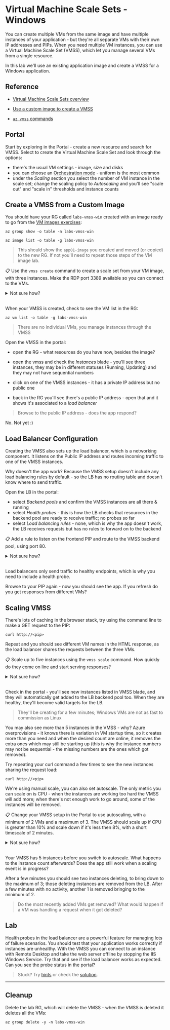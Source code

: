 # Virtual Machine Scale Sets - Windows

You can create multiple VMs from the same image and have multiple instances of your application - but they're all separate VMs with their own IP addresses and PIPs. When you need multiple VM instances, you can use a Virtual Machine Scale Set (VMSS), which let you manage several VMs from a single resource.

In this lab we'll use an existing application image and create a VMSS for a Windows application.

## Reference 

- [Virtual Machine Scale Sets overview](https://learn.microsoft.com/en-gb/azure/virtual-machine-scale-sets/overview)

- [Use a custom image to create a VMSS](https://learn.microsoft.com/en-gb/azure/virtual-machine-scale-sets/tutorial-use-custom-image-cli)

- [`az vmss` commands](https://learn.microsoft.com/en-us/cli/azure/vmss?view=azure-cli-latest)

## Portal

Start by exploring in the Portal - create a new resource and search for VMSS. Select to create the Virtual Machine Scale Set and look through the options:

- there's the usual VM settings - image, size and disks
- you can choose an [Orchestration mode](https://learn.microsoft.com/en-gb/azure/virtual-machine-scale-sets/virtual-machine-scale-sets-orchestration-modes) - uniform is the most common
- under the _Scaling_ section you select the number of VM instance in the scale set; change the scaling policy to _Autoscaling_ and you'll see "scale out" and "scale in" thresholds and instance counts


## Create a VMSS from a Custom Image

You should have your RG called `labs-vmss-win` created with an image ready to go from the [VM images exercises](/labs/vm-image/README.md):

```
az group show -o table -n labs-vmss-win

az image list -o table -g labs-vmss-win
```

> This should show the `app01-image` you created and moved (or copied) to the new RG. If not you'll need to repeat those steps of the VM image lab.

📋 Use the `vmss create` command to create a scale set from your VM image, with three instances. Make the RDP port 3389 available so you can connect to the VMs.

<details>
  <summary>Not sure how?</summary>

Check the command help:

```
az vmss create --help
```

You need to specify the VM SKU, instance count, backend port, image and admin credentials:

```
# choose your own VM size and location:
<<<<<<< HEAD
az vmss create -n vmss-app01 -g labs-vmss-win --vm-sku Standard_D2s_v5 --instance-count 3 --backend-port 3389 --image app01-image --admin-username labs --admin-password '<strong-password>' -l southeastasia
=======
az vmss create -n vmss-app01 -g labs-vmss-win --vm-sku Standard_D2s_v5 --instance-count 3 --backend-port 3389 --image app01-image --admin-username labs --admin-password '<strong-password>' -l westeurope
>>>>>>> 294ba0192c4d7be6084b7914be1fecee6edd1552
```

</details><br/>

When your VMSS is created, check to see the VM list in the RG:

```
az vm list -o table -g labs-vmss-win 
```

> There are no individual VMs, you manage instances through the VMSS

Open the VMSS in the portal:

- open the RG - what resources do you have now, besides the image?

- open the vmss and check the _Instances_ blade - you'll see three instances, they may be in different statuses (Running, Updating) and they may not have sequential numbers

- click on one of the VMSS instances - it has a private IP address but no public one

- back in the RG you'll see there's a public IP address - open that and it shows it's associated to a _load balancer_

> Browse to the public IP address - does the app respond?

No. Not yet :)

## Load Balancer Configuration

Creating the VMSS also sets up the load balancer, which is a networking component. It listens on the Public IP address and routes incoming traffic to one of the VMSS instances.

Why doesn't the app work? Because the VMSS setup doesn't include any load balancing rules by default - so the LB has no routing table and doesn't know where to send traffic.

Open the LB in the portal:

- select _Backend pools_ and confirm the VMSS instances are all there & running
- select _Health probes_ - this is how the LB checks that resources in the backend pool are ready to receive traffic; no probes so far
- select _Load balancing rules_ - none, which is why the app doesn't work, the LB receives requests but has no rules to forward on to the backend

📋 Add a rule to listen on the frontend PIP and route to the VMSS backend pool, using port 80.

<details>
  <summary>Not sure how?</summary>

Click to add a load balancing rule, and give it any name. Then:

- select the PIP for the frontend
- select the VMSS for the backend pool
- enter `80` for the port and the backend port
- you'll also need to add a health probe - choose the HTTP type

</details><br/>

Load balancers only send traffic to healthy endpoints, which is why you need to include a health probe. 

Browse to your PIP again - now you should see the app. If you refresh do you get responses from different VMs?

## Scaling VMSS

There's lots of caching in the browser stack, try using the command line to make a GET request to the PIP:

```
curl http://<pip>
```

Repeat and you should see different VM names in the HTML response, as the load balancer shares the requests between the three VMs. 

📋 Scale up to five instances using the `vmss scale` command. How quickly do they come on line and start serving responses?

<details>
  <summary>Not sure how?</summary>

Check the help text and you'll see it's a pretty simple command - you just set the desired capacity:

```
az vmss scale -g labs-vmss-win -n vmss-app01 --new-capacity 5
```

</details><br/>

Check in the portal - you'll see new instances listed in VMSS blade, and they will automatically get added to the LB backend pool too. When they are healthy, they'll become valid targets for the LB.

> They'll be creating for a few minutes; Windows VMs are not as fast to commission as Linux

You may also see more than 5 instances in the VMSS - why? Azure overprovisions - it knows there is variation in VM startup time, so it creates more than you need and when the desired count are online, it removes the extra ones which may still be starting up (this is why the instance numbers may not be sequential - the missing numbers are the ones which got removed).

Try repeating your curl command a few times to see the new instances sharing the request load:

```
curl http://<pip>
```

We're using manual scale, you can also set autoscale. The only metric you can scale on is CPU - when the instances are working too hard the VMSS will add more; when there's not enough work to go around, some of the instances will be removed.

📋 Change your VMSS setup in the Portal to use autoscaling, with a minimum of 2 VMs and a maximum of 3. The VMSS should scale up if CPU is greater than 10% and scale down if it's less then 8%, with a short timescale of 2 minutes.

<details>
  <summary>Not sure how?</summary>

- open the vmss in the portal and the _Scaling_ blade
- switch to _Custom autoscale_ 
- select _Scale based on a metric_
- set minimum 2, max 3, default 2
- add a rule to scale out - increase by one instance if avg cpu > 10%
- add a rule to scale in - decrease by one instance if avg cpu < 8%
- use a 2 minute timescales to see changes quickly

</details><br/>

Your VMSS has 5 instances before you switch to autoscale. What happens to the instance count afterwards? Does the app still work when a scaling event is in progress?

After a few minutes you should see two instances deleting, to bring down to the maximum of 3; those deleting instances are removed from the LB. After a few minutes with no activity, another 1 is removed bringing to the minimum of 2.

> Do the most recently added VMs get removed? What would happen if a VM was handling a request when it got deleted?

## Lab 
 
Health probes in the load balancer are a powerful feature for managing lots of failure scenarios. You should test that your application works correctly if instances are unhealthy. With the VMSS you can connect to an instance with Remote Desktop and take the web server offline by stopping the IIS Windows Service. Try that and see if the load balancer works as expected. Can you see the probe status in the portal?

> Stuck? Try [hints](hints.md) or check the [solution](solution.md).

___

## Cleanup

Delete the lab RG, which will delete the VMSS  - when the VMSS is deleted it deletes all the VMs:

```
az group delete -y -n labs-vmss-win
```